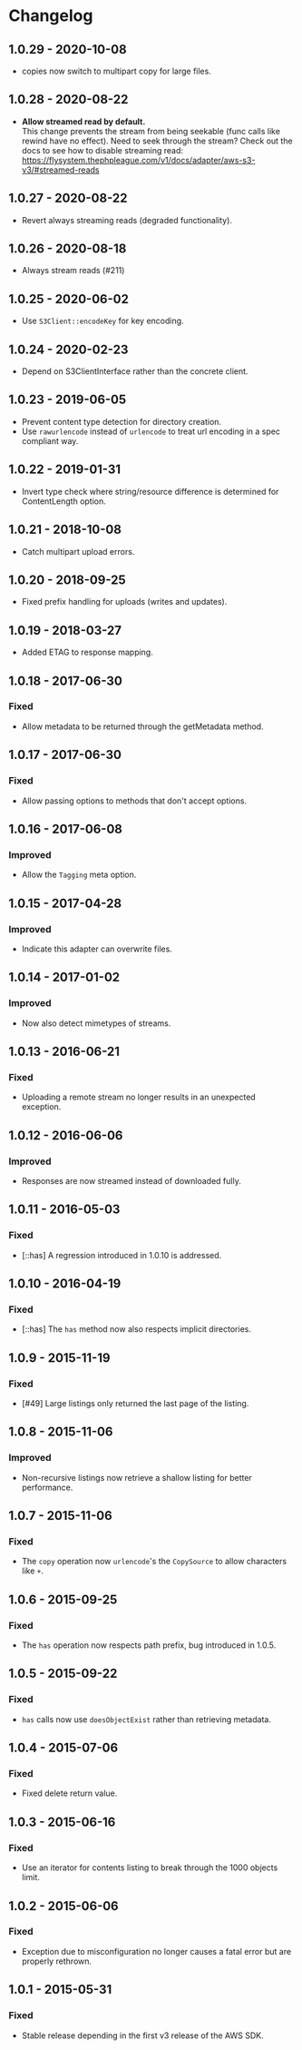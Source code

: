 # Changelog

## 1.0.29 - 2020-10-08

* copies now switch to multipart copy for large files.

## 1.0.28 - 2020-08-22

* __Allow streamed read by default.__<br/>
  This change prevents the stream from being seekable (func
  calls like rewind have no effect). Need to seek through the stream?
  Check out the docs to see how to disable streaming
  read: https://flysystem.thephpleague.com/v1/docs/adapter/aws-s3-v3/#streamed-reads

## 1.0.27 - 2020-08-22

* Revert always streaming reads (degraded functionality).

## 1.0.26 - 2020-08-18

* Always stream reads (#211)

## 1.0.25 - 2020-06-02

* Use `S3Client::encodeKey` for key encoding.

## 1.0.24 - 2020-02-23

* Depend on S3ClientInterface rather than the concrete client.

## 1.0.23 - 2019-06-05

* Prevent content type detection for directory creation.
* Use `rawurlencode` instead of `urlencode` to treat url encoding in a spec compliant way.

## 1.0.22 - 2019-01-31

* Invert type check where string/resource difference is determined for ContentLength option.

## 1.0.21 - 2018-10-08

* Catch multipart upload errors.

## 1.0.20 - 2018-09-25

* Fixed prefix handling for uploads (writes and updates).

## 1.0.19 - 2018-03-27

* Added ETAG to response mapping.

## 1.0.18 - 2017-06-30

### Fixed

* Allow metadata to be returned through the getMetadata method.

## 1.0.17 - 2017-06-30

### Fixed

* Allow passing options to methods that don't accept options.

## 1.0.16 - 2017-06-08

### Improved

* Allow the `Tagging` meta option.

## 1.0.15 - 2017-04-28

### Improved

* Indicate this adapter can overwrite files.

## 1.0.14 - 2017-01-02

### Improved

* Now also detect mimetypes of streams.

## 1.0.13 - 2016-06-21

### Fixed

* Uploading a remote stream no longer results in an unexpected exception.

## 1.0.12 - 2016-06-06

### Improved

* Responses are now streamed instead of downloaded fully.

## 1.0.11 - 2016-05-03

### Fixed

* [::has] A regression introduced in 1.0.10 is addressed.

## 1.0.10 - 2016-04-19

### Fixed

* [::has] The `has` method now also respects implicit directories.

## 1.0.9 - 2015-11-19

### Fixed

* [#49] Large listings only returned the last page of the listing.

## 1.0.8 - 2015-11-06

### Improved

* Non-recursive listings now retrieve a shallow listing for better performance.

## 1.0.7 - 2015-11-06

### Fixed

* The `copy` operation now `urlencode`'s the `CopySource` to allow characters like `+`.

## 1.0.6 - 2015-09-25

### Fixed

* The `has` operation now respects path prefix, bug introduced in 1.0.5.

## 1.0.5 - 2015-09-22

### Fixed

* `has` calls now use `doesObjectExist` rather than retrieving metadata.

## 1.0.4 - 2015-07-06

### Fixed

* Fixed delete return value.

## 1.0.3 - 2015-06-16

### Fixed

* Use an iterator for contents listing to break through the 1000 objects limit.

## 1.0.2 - 2015-06-06

### Fixed

* Exception due to misconfiguration no longer causes a fatal error but are properly rethrown.

## 1.0.1 - 2015-05-31

### Fixed

* Stable release depending in the first v3 release of the AWS SDK.
